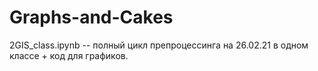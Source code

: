 # Graphs-and-Cakes

2GIS_class.ipynb -- полный цикл препроцессинга на 26.02.21 в одном классе + код для графиков.